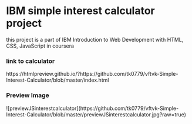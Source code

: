 # IBM simple interest calculator project

this project is a part of IBM Introduction to Web Development with HTML, CSS, JavaScript in coursera
<h3>link to calculator</h3>
https://htmlpreview.github.io/?https://github.com/tk0779/vftvk-Simple-Interest-Calculator/blob/master/index.html
<br>
<h3>Preview Image</h3>
![previewJSinterestcalculator](https://github.com/tk0779/vftvk-Simple-Interest-Calculator/blob/master/previewJSinterestcalculator.jpg?raw=true)
